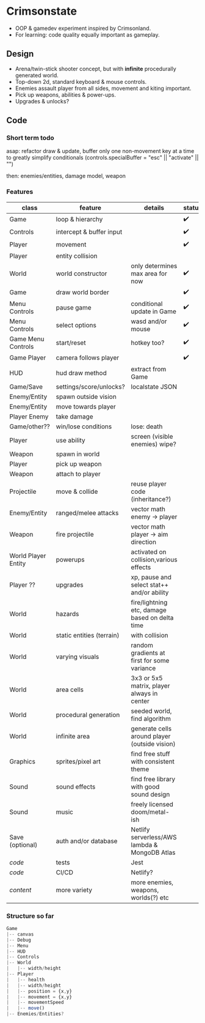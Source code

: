 # Crimsonstate

- OOP &amp; gamedev experiment inspired by Crimsonland.
- For learning: code quality equally important as gameplay.

## Design

- Arena/twin-stick shooter concept, but with **infinite** procedurally generated world.
- Top-down 2d, standard keyboard & mouse controls.
- Enemies assault player from all sides, movement and kiting important.
- Pick up weapons, abilities & power-ups.
- Upgrades & unlocks?

## Code

### Short term todo

asap: refactor draw & update, buffer only one non-movement key at a time to greatly simplify conditionals (controls.specialBuffer = "esc" || "activate" || "")

then: enemies/entities, damage model, weapon

### Features

| class               | feature                   | details                                        | status             |
| ------------------- | ------------------------- | ---------------------------------------------- | ------------------ |
| Game                | loop & hierarchy          |                                                | :heavy_check_mark: |
| Controls            | intercept & buffer input  |                                                | :heavy_check_mark: |
| Player              | movement                  |                                                | :heavy_check_mark: |
| Player              | entity collision          |                                                |                    |
| World               | world constructor         | only determines max area for now               | :heavy_check_mark: |
| Game                | draw world border         |                                                | :heavy_check_mark: |
| Menu Controls       | pause game                | conditional update in Game                     | :heavy_check_mark: |
| Menu Controls       | select options            | wasd and/or mouse                              | :heavy_check_mark: |
| Game Menu Controls  | start/reset               | hotkey too?                                    | :heavy_check_mark: |
| Game Player         | camera follows player     |                                                | :heavy_check_mark: |
| HUD                 | hud draw method           | extract from Game                              |                    |
| Game/Save           | settings/score/unlocks?   | localstate JSON                                |                    |
| Enemy/Entity        | spawn outside vision      |                                                |                    |
| Enemy/Entity        | move towards player       |                                                |                    |
| Player Enemy        | take damage               |                                                |                    |
| Game/other??        | win/lose conditions       | lose: death                                    |                    |
| Player              | use ability               | screen (visible enemies) wipe?                 |                    |
| Weapon              | spawn in world            |                                                |                    |
| Player              | pick up weapon            |                                                |                    |
| Weapon              | attach to player          |                                                |                    |
| Projectile          | move & collide            | reuse player code (inheritance?)               |                    |
| Enemy/Entity        | ranged/melee attacks      | vector math enemy -> player                    |                    |
| Weapon              | fire projectile           | vector math player -> aim direction            |                    |
| World Player Entity | powerups                  | activated on collision,various effects         |                    |
| Player ??           | upgrades                  | xp, pause and select stat++ and/or ability     |                    |
| World               | hazards                   | fire/lightning etc, damage based on delta time |                    |
| World               | static entities (terrain) | with collision                                 |                    |
| World               | varying visuals           | random gradients at first for some variance    |                    |
| World               | area cells                | 3x3 or 5x5 matrix, player always in center     |                    |
| World               | procedural generation     | seeded world, find algorithm                   |                    |
| World               | infinite area             | generate cells around player (outside vision)  |                    |
| Graphics            | sprites/pixel art         | find free stuff with consistent theme          |                    |
| Sound               | sound effects             | find free library with good sound design       |                    |
| Sound               | music                     | freely licensed doom/metal-ish                 |                    |
| Save (optional)     | auth and/or database      | Netlify serverless/AWS lambda & MongoDB Atlas  |                    |
| _code_              | tests                     | Jest                                           |                    |
| _code_              | CI/CD                     | Netlify?                                       |                    |
| _content_           | more variety              | more enemies, weapons, worlds(?) etc           |                    |

### Structure so far

```js
Game
|-- canvas
|-- Debug
|-- Menu
|-- HUD
|-- Controls
|-- World
|   |-- width/height
|-- Player
|   |-- health
|   |-- width/height
|   |-- position = {x,y}
|   |-- movement = {x,y}
|   |-- movementSpeed
|   |-- move()
|-- Enemies/Entities?
```
